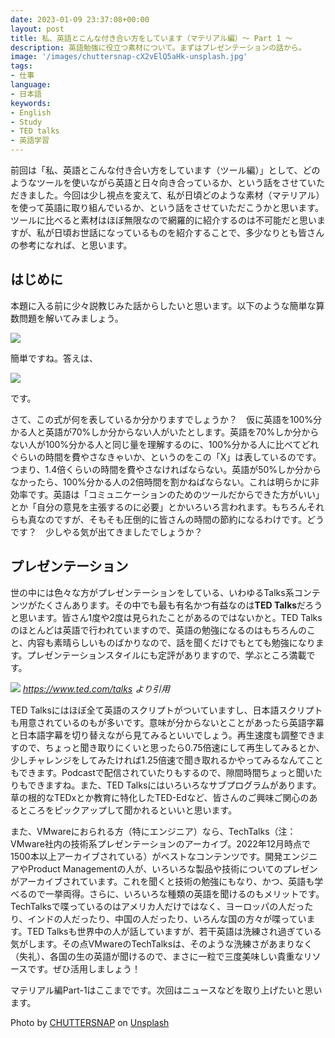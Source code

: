 ```yaml
---
date: 2023-01-09 23:37:08+00:00
layout: post
title: 私、英語とこんな付き合い方をしています（マテリアル編）〜 Part 1 〜
description: 英語勉強に役立つ素材について。まずはプレゼンテーションの話から。
image: '/images/chuttersnap-cX2vElQ5aHk-unsplash.jpg'
tags:
- 仕事
language:
- 日本語
keywords:
- English
- Study
- TED talks
- 英語学習
---
```


前回は「私、英語とこんな付き合い方をしています（ツール編）」として、どのようなツールを使いながら英語と日々向き合っているか、という話をさせていただきました。今回は少し視点を変えて、私が日頃どのような素材（マテリアル）を使って英語に取り組んでいるか、という話をさせていただこうかと思います。ツールに比べると素材はほぼ無限なので網羅的に紹介するのは不可能だと思いますが、私が日頃お世話になっているものを紹介することで、多少なりとも皆さんの参考になれば、と思います。


## はじめに


本題に入る前に少々説教じみた話からしたいと思います。以下のような簡単な算数問題を解いてみましょう。

![]({{site.baseurl}}/images/Equasion-300x53.png)

簡単ですね。答えは、

![]({{site.baseurl}}/images/Answer-300x49.png)

です。

さて、この式が何を表しているか分かりますでしょうか？　仮に英語を100%分かる人と英語が70%しか分からない人がいたとします。英語を70%しか分からない人が100%分かる人と同じ量を理解するのに、100%分かる人に比べてどれぐらいの時間を費やさなきゃいか、というのをこの「X」は表しているのです。つまり、1.4倍くらいの時間を費やさなければならない。英語が50%しか分からなかったら、100%分かる人の2倍時間を割かねばならない。これは明らかに非効率です。英語は「コミュニケーションのためのツールだからできた方がいい」とか「自分の意見を主張するのに必要」とかいろいろ言われます。もちろんそれらも真なのですが、そもそも圧倒的に皆さんの時間の節約になるわけです。どうです？　少しやる気が出てきましたでしょうか？


## プレゼンテーション


世の中には色々な方がプレゼンテーションをしている、いわゆるTalks系コンテンツがたくさんあります。その中でも最も有名かつ有益なのは**TED Talks**だろうと思います。皆さん1度や2度は見られたことがあるのではないかと。TED Talksのほとんどは英語で行われていますので、英語の勉強になるのはもちろんのこと、内容も素晴らしいものばかりなので、話を聞くだけでもとても勉強になります。プレゼンテーションスタイルにも定評がありますので、学ぶところ満載です。

![]({{site.baseurl}}/images/TED-Talks-1024x992.png)
*https://www.ted.com/talks より引用*

TED Talksにはほぼ全て英語のスクリプトがついていますし、日本語スクリプトも用意されているのもが多いです。意味が分からないとことがあったら英語字幕と日本語字幕を切り替えながら見てみるといいでしょう。再生速度も調整できますので、ちょっと聞き取りにくいと思ったら0.75倍速にして再生してみるとか、少しチャレンジをしてみたければ1.25倍速で聞き取れるかやってみるなんてこともできます。Podcastで配信されていたりもするので、隙間時間ちょっと聞いたりもできますね。また、TED Talksにはいろいろなサブプログラムがあります。草の根的なTEDxとか教育に特化したTED-Edなど、皆さんのご興味ご関心のあるところをピックアップして聞かれるといいと思います。

また、VMwareにおられる方（特にエンジニア）なら、TechTalks（注：VMware社内の技術系プレゼンテーションのアーカイブ。2022年12月時点で1500本以上アーカイブされている）がベストなコンテンツです。開発エンジニアやProduct Managementの人が、いろいろな製品や技術についてのプレゼンがアーカイブされています。これを聞くと技術の勉強にもなり、かつ、英語も学べるので一挙両得。さらに、いろいろな種類の英語を聞けるのもメリットです。TechTalksで喋っているのはアメリカ人だけではなく、ヨーロッパの人だったり、インドの人だったり、中国の人だったり、いろんな国の方々が喋っています。TED Talksも世界中の人が話していますが、若干英語は洗練され過ぎている気がします。その点VMwareのTechTalksは、そのような洗練さがあまりなく（失礼）、各国の生の英語が聞けるので、まさに一粒で三度美味しい貴重なリソースです。ぜひ活用しましょう！

マテリアル編Part-1はここまでです。次回はニュースなどを取り上げたいと思います。

Photo by [CHUTTERSNAP](https://unsplash.com/@chuttersnap?utm_source=unsplash&utm_medium=referral&utm_content=creditCopyText) on [Unsplash](https://unsplash.com/s/photos/ted?utm_source=unsplash&utm_medium=referral&utm_content=creditCopyText)
